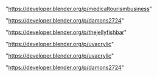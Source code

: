 "https://developer.blender.org/p/medicaltourismbusiness"

"https://developer.blender.org/p/damons2724"

"https://developer.blender.org/p/thejellyfishbar"

"https://developer.blender.org/p/uvacrylic"

 
"https://developer.blender.org/p/uvacrylic"


"https://developer.blender.org/p/damons2724"


 
